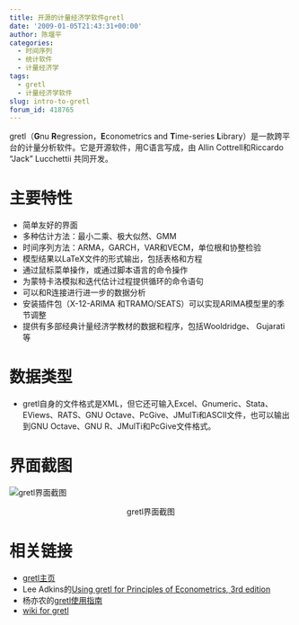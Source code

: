 ```yaml
---
title: 开源的计量经济学软件gretl
date: '2009-01-05T21:43:31+00:00'
author: 陈堰平
categories:
  - 时间序列
  - 统计软件
  - 计量经济学
tags:
  - gretl
  - 计量经济学软件
slug: intro-to-gretl
forum_id: 418765
---
```


gretl（**G**nu **R**egression，**E**conometrics and **T**ime-series **L**ibrary）是一款跨平台的计量分析软件。它是开源软件，用C语言写成，由 Allin Cottrell和Riccardo “Jack” Lucchettii 共同开发。<!--more-->


# 主要特性

* 简单友好的界面
* 多种估计方法：最小二乘、极大似然、GMM
* 时间序列方法：ARMA，GARCH，VAR和VECM，单位根和协整检验
* 模型结果以LaTeX文件的形式输出，包括表格和方程
* 通过鼠标菜单操作，或通过脚本语言的命令操作
* 为蒙特卡洛模拟和迭代估计过程提供循环的命令语句
* 可以和R连接进行进一步的数据分析
* 安装插件包（X-12-ARIMA 和TRAMO/SEATS）可以实现ARIMA模型里的季节调整
* 提供有多部经典计量经济学教材的数据和程序，包括Wooldridge、 Gujarati 等

# 数据类型

* gretl自身的文件格式是XML，但它还可输入Excel、Gnumeric、Stata、EViews、RATS、GNU Octave、PcGive、JMulTi和ASCII文件，也可以输出到GNU Octave、GNU R、JMulTi和PcGive文件格式。

# 界面截图


![gretl界面截图](https://uploads.cosx.org/2009/01/gretl_screenshot.jpg)
<p style="text-align: center;">gretl界面截图</p>

# 相关链接

* [gretl主页](http://gretl.sourceforge.net/)
* Lee Adkins的[Using gretl for Principles of Econometrics, 3rd edition](http://www.learneconometrics.com/gretl.html)
* 杨亦农的[gretl使用指南](http://yaya.it.cycu.edu.tw/gretl/)
* [wiki for gretl](http://en.wikipedia.org/wiki/Gretl)
